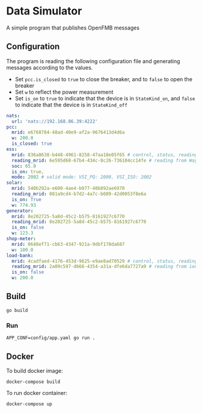 # Data Simulator

A simple program that publishes OpenFMB messages

## Configuration

The program is reading the following configuration file and generating messages according to the values.

- Set `pcc.is_closed` to `true` to close the breaker, and to `false` to open the breaker
- Set `w` to reflect the power measurement
- Set `is_on` to `true` to indicate that the device is in `StateKind_on`, and `false` to indicate that the device is in `StateKind_off`

```yaml
nats:
  url: 'nats://192.168.86.39:4222'
pcc:
  mrid: e6768784-48ad-40e9-af2a-9676413d4d6a
  w: 200.0
  is_closed: true  
ess:
  mrid: 836a8638-b448-4961-8258-47aa18e05f65 # control, status, reading
  reading_mrid: 6e595d68-67b4-434c-8c26-736104cc14fe # reading from Way 4
  soc: 65.0 
  is_on: true,
  mode: 2002 # valid mode: VSI_PQ: 2000, VSI_ISO: 2002   
solar:
  mrid: 540b292a-e600-4ae4-b077-40b892ae6970 
  reading_mrid: 081a9cd4-b7d2-4a7c-b089-42d0053f8e6a         
  is_on: True
  w: 774.93
generator:
  mrid: 8e202725-5a8d-45c2-b575-8161927c6770        
  reading_mrid: 8e202725-5a8d-45c2-b575-8161927c6770
  is_on: false
  w: 123.3
shop-meter:
  mrid: 0648ef71-cb63-4347-921a-9dbf178da687               
  w: 100.0      
load-bank:    
  mrid: 4cadfaed-4176-453d-9625-e9ae8ad70529 # control, status, reading
  reading_mrid: 2a09c597-d666-4354-a31a-dfe6da7727a9 # reading from ion meter        
  is_on: false
  w: 200.0
```

## Build

```
go build
```

### Run

```
APP_CONF=config/app.yaml go run .
```

## Docker

To build docker image:

```
docker-compose build
```

To run docker container:

```
docker-compose up
```